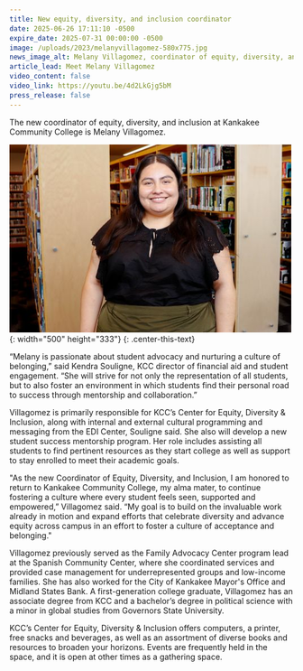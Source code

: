 ```yaml
---
title: New equity, diversity, and inclusion coordinator
date: 2025-06-26 17:11:10 -0500
expire_date: 2025-07-31 00:00:00 -0500
image: /uploads/2023/melanyvillagomez-580x775.jpg
news_image_alt: Melany Villagomez, coordinator of equity, diversity, and inclusion at KCC
article_lead: Meet Melany Villagomez
video_content: false
video_link: https://youtu.be/4d2LkGjg5bM
press_release: false
---
```

The new coordinator of equity, diversity, and inclusion at Kankakee Community College is Melany Villagomez.

![Melany Villagomez, coordinator of equity, diversity, and inclusion at KCC](/uploads/2023/melanyvillagomez-500x333.jpg "Melany Villagomez, coordinator of equity, diversity, and inclusion at KCC"){: width="500" height="333"}
{: .center-this-text}

“Melany is passionate about student advocacy and nurturing a culture of belonging,” said Kendra Souligne, KCC director of financial aid and student engagement. “She will strive for not only the representation of all students, but to also foster an environment in which students find their personal road to success through mentorship and collaboration.”

Villagomez is primarily responsible for KCC’s Center for Equity, Diversity & Inclusion, along with internal and external cultural programming and messaging from the EDI Center, Souligne said. She also will develop a new student success mentorship program. Her role includes assisting all students to find pertinent resources as they start college as well as support to stay enrolled to meet their academic goals.

"As the new Coordinator of Equity, Diversity, and Inclusion, I am honored to return to Kankakee Community College, my alma mater, to continue fostering a culture where every student feels seen, supported and empowered,” Villagomez said. “My goal is to build on the invaluable work already in motion and expand efforts that celebrate diversity and advance equity across campus in an effort to foster a culture of acceptance and belonging."

Villagomez previously served as the Family Advocacy Center program lead at the Spanish Community Center, where she coordinated services and provided case management for underrepresented groups and low-income families. She has also worked for the City of Kankakee Mayor's Office and Midland States Bank. A first-generation college graduate, Villagomez has an associate degree from KCC and a bachelor’s degree in political science with a minor in global studies from Governors State University.

KCC’s Center for Equity, Diversity & Inclusion offers computers, a printer, free snacks and beverages, as well as an assortment of diverse books and resources to broaden your horizons. Events are frequently held in the space, and it is open at other times as a gathering space.